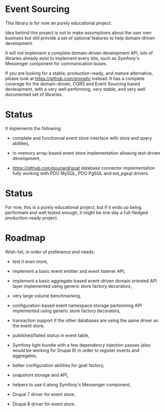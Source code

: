 # Event Sourcing

This library is for now an purely educational project.

Idea behind this project is not to make assomptions about the user own business
but still provide a set of optional features to help domain-driven development.

It will not implement a complete domain-driven development API, lots of libraries
already exist to implement every bits, such as Symfony's Messenger component for
communication buses.

If you are looking for a stable, production-ready, and mature alternative, please
look at https://github.com/prooph/ instead. It has a complete coverage for the
domain-driven, CQRS and Event Sourcing based devleopment, with a very well
performing, very stable, and very well documented set of libraries.


# Status

It implements the following:

 * complete and functionnal event store interface with store and query abilities,

 * in-memory array-based event store implementation allowing test-driven development,

 * https://github.com/pounard/goat database connector implementation fully working with
   PDO MySQL, PDO PgSQL and ext_pgsql drivers.


# Status

For now, this is a purely educational project, but if it ends up being performant
and well tested enough, it might be one day a full-fledged production-ready project.


# Roadmap

Wish-list, in order of preference and needs:

 * test it even more,

 * implement a basic event emitter and event listener API,

 * implement a basic aggregate-based event-driven domain oriented API layer
   implemented using generic store factory decorators,

 * very large volume benchmarking,

 * configuration-based event namespace storage partionning API implemented using
   generic store factory decorators,

 * transaction support if the other databases are using the same driver as the
   event store,

 * published/failed status in event table,

 * Symfony light bundle with a few dependency injection passes (also would be
   working for Drupal 8) in order to register events and aggregates,

 * better configuration abilities for goat factory,

 * snapshort storage and API,

 * helpers to use it along Symfony's Messenger component,

 * Drupal 7 driver for event store,

 * Drupal 8 driver for event store.
